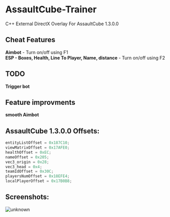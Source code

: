 # AssaultCube-Trainer

C++ External DirectX Overlay For AssaultCube 1.3.0.0

## Cheat Features

**Aimbot** - Turn on/off using F1<br>
**ESP - Boxes, Health, Line To Player, Name, distance** - Turn on/off using F2

## TODO

**Trigger bot**<br>

## Feature improvments

**smooth Aimbot**<br>


## AssaultCube 1.3.0.0 Offsets:
```c++
entityListOffset = 0x187C10;
viewMatrixOffset = 0x17AFE0;
healthOffset = 0xEC;
nameOffset = 0x205;
vec3_origin = 0x28;
vec3_head = 0x4;
teamIdOffset = 0x30C;
playersNumOffset = 0x18EFE4;
localPlayerOffset = 0x17B0B8;
```
## Screenshots:
![unknown](https://user-images.githubusercontent.com/57333995/172737153-6901bcd3-8a03-49ec-b04b-191af495b6c1.png)
